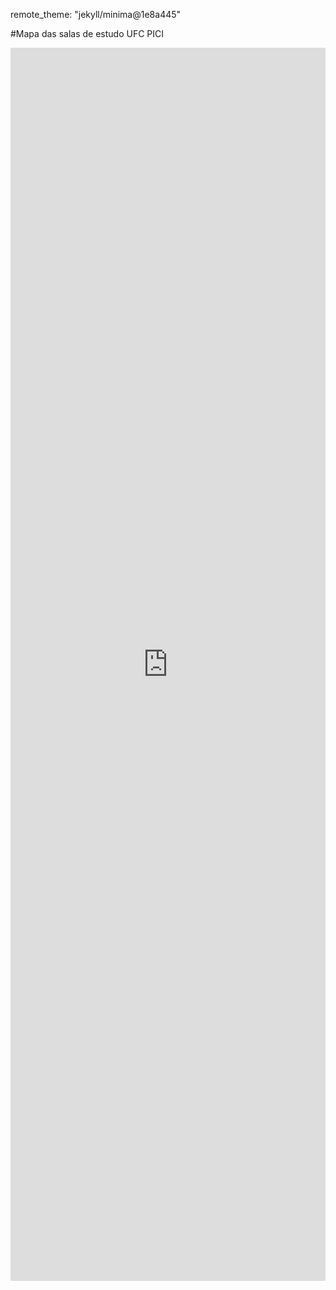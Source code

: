 remote_theme: "jekyll/minima@1e8a445"

#Mapa das salas de estudo UFC PICI

<iframe width="100%" height="1973" frameborder="0"
  src="https://observablehq.com/embed/73386ed92f471cff?cells=map%2Ccourse_selector_ui%2Cdashboard"></iframe>
